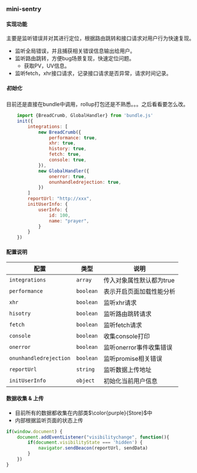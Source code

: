 ### mini-sentry

#### 实现功能

主要是监听错误并对其进行定位，根据路由跳转和接口请求对用户行为快速复现。

+ 监听全局错误，并且捕获相关错误信息输出给用户。
+ 监听路由跳转，方便bug场景复现，快速定位问题。
  + 获取PV，UV信息。
+ 监听fetch，xhr接口请求，记录接口请求是否异常，请求时间记录。


##### 初始化
目前还是直接在bundle中调用，rollup打包还是不熟悉。。。之后看看要怎么改。
```js
    import {BreadCrumb, GlobalHandler} from 'bundle.js'
    init({
        integrations: [
            new BreadCrumb({
                performance: true,
                xhr: true,
                history: true,
                fetch: true,
                console: true,
            }),
            new GlobalHandler({
                onerror: true,
                onunhandledrejection: true,
            })
        ]
        reportUrl: "http://xxx",
        initUserInfo: {
            userInfo: {
                id: 100,
                name: "prayer",
            }
        }
    })
```

#### 配置说明

| 配置 | 类型 | 说明 |
| ------ | ------ | ------ |
| `integrations` | `array` | 传入对象属性默认都为true |
| `performance` | `boolean` | 表示开启页面加载性能分析 |
| `xhr` | `boolean` | 监听xhr请求 |
| `hisotry` | `boolean` | 监听路由跳转请求 |
| `fetch` | `boolean` | 监听fetch请求 |
| `console` | `boolean` | 收集console打印 |
| `onerror` | `boolean` | 监听onerror事件收集错误 |
| `onunhandledrejection` | `boolean` | 监听promise相关错误 |
| `reportUrl` | `string` | 监听数据上传地址 |
| `initUserInfo` | `object` | 初始化当前用户信息 |


#### 数据收集 & 上传
+ 目前所有的数据都收集在内部类$\color{purple}{Store}$中
+ 内部根据监听页面的状态上传


```javascript
if(window.document) {
    document.addEventListener("visibilitychange", function(){
        if(document.visibilityState === 'hidden') {
            navigator.sendBeacon(reportUrl, sendData)
        }
    })
}
```
